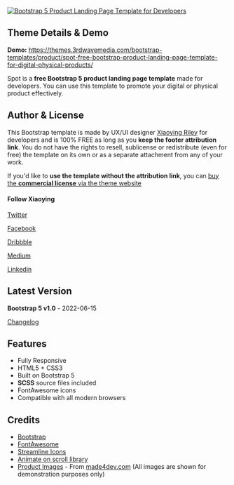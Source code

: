<a href="https://themes.3rdwavemedia.com/bootstrap-templates/product/spot-free-bootstrap-product-landing-page-template-for-digital-physical-products/" target="_blank"><img src="https://themes.3rdwavemedia.com/wp-content/uploads/2019/06/Bootstrap-Product-Landing-Page-Template-Spot-Promo.jpg" alt="Bootstrap 5 Product Landing Page Template for Developers" /></a>

## Theme Details & Demo

**Demo:** https://themes.3rdwavemedia.com/bootstrap-templates/product/spot-free-bootstrap-product-landing-page-template-for-digital-physical-products/

Spot is a **free Bootstrap 5 product landing page template** made for developers. You can use this template to promote your digital or physical product effectively.

## Author & License

This Bootstrap template is made by UX/UI designer [Xiaoying Riley](https://twitter.com/3rdwave_themes) for developers and is 100% FREE as long as you **keep the footer attribution link**. You do not have the rights to resell, sublicense or redistribute (even for free) the template on its own or as a separate attachment from any of your work.


If you'd like to **use the template without the attribution link**, you can [buy the **commercial license** via the theme website](https://themes.3rdwavemedia.com/bootstrap-templates/product/spot-free-bootstrap-product-landing-page-template-for-digital-physical-products/)


#### Follow Xiaoying

[Twitter](https://twitter.com/3rdwave_themes)

[Facebook](https://www.facebook.com/3rdwavethemes/)

[Dribbble](https://dribbble.com/Xiaoying)

[Medium](https://medium.com/@3rdwave_themes)

[Linkedin](https://uk.linkedin.com/in/xiaoying)


## Latest Version
**Bootstrap 5 v1.0** - 2022-06-15

[Changelog](https://themes.3rdwavemedia.com/bootstrap-templates/product/spot-free-bootstrap-product-landing-page-template-for-digital-physical-products/?target=changelog)


## Features

-  Fully Responsive
-  HTML5 + CSS3
-  Built on Bootstrap 5
-  **SCSS** source files included
-  FontAwesome icons
-  Compatible with all modern browsers

## Credits
- [Bootstrap](https://getbootstrap.com/)
- [FontAwesome](https://fontawesome.com/)
- [Streamline Icons](https://transactions.sendowl.com/stores/9358/151385)
- [Animate on scroll library](https://github.com/michalsnik/aos)
- [Product Images](https://github.com/michalsnik/aos) - From [made4dev.com](https://made4dev.com) (All images are shown for demonstration purposes only)
